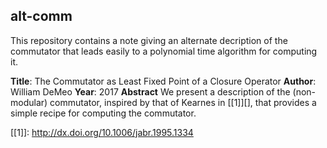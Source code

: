 ## alt-comm

This repository contains a note giving an
alternate decription of the commutator that leads 
easily to a polynomial time algorithm for computing it.

**Title**: The Commutator as Least Fixed Point of a Closure Operator
**Author**: William DeMeo
**Year**: 2017
**Abstract** We present a description of the (non-modular) commutator, inspired by that of
  Kearnes in [[1]][], that provides a simple recipe for computing
  the commutator. 

[[1]]: http://dx.doi.org/10.1006/jabr.1995.1334
